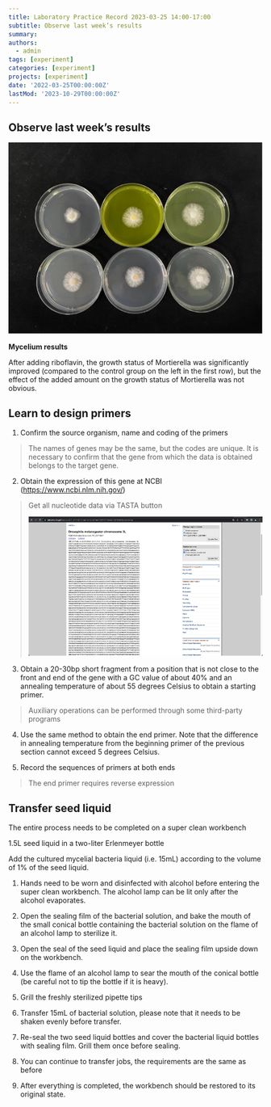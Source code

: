 ```yaml
---
title: Laboratory Practice Record 2023-03-25 14:00-17:00
subtitle: Observe last week’s results
summary: 
authors:
  - admin
tags: [experiment]
categories: [experiment]
projects: [experiment]
date: '2022-03-25T00:00:00Z'
lastMod: '2023-10-29T00:00:00Z'
---
```





## Observe last week’s results

![](./325-1.png)

**Mycelium results**

After adding riboflavin, the growth status of Mortierella was significantly improved (compared to the control group on the left in the first row), but the effect of the added amount on the growth status of Mortierella was not obvious.

## Learn to design primers

1. Confirm the source organism, name and coding of the primers

> The names of genes may be the same, but the codes are unique. It is necessary to confirm that the gene from which the data is obtained belongs to the target gene.

2. Obtain the expression of this gene at NCBI (<https://www.ncbi.nlm.nih.gov/>)

> Get all nucleotide data via TASTA button
>
> ![](./325-2.png)

3. Obtain a 20-30bp short fragment from a position that is not close to the front and end of the gene with a GC value of about 40% and an annealing temperature of about 55 degrees Celsius to obtain a starting primer.

> Auxiliary operations can be performed through some third-party programs

4. Use the same method to obtain the end primer. Note that the difference in annealing temperature from the beginning primer of the previous section cannot exceed 5 degrees Celsius.

5. Record the sequences of primers at both ends

> The end primer requires reverse expression

## Transfer seed liquid

The entire process needs to be completed on a super clean workbench

1.5L seed liquid in a two-liter Erlenmeyer bottle

Add the cultured mycelial bacteria liquid (i.e. 15mL) according to the volume of 1% of the seed liquid.

1. Hands need to be worn and disinfected with alcohol before entering the super clean workbench. The alcohol lamp can be lit only after the alcohol evaporates.

2. Open the sealing film of the bacterial solution, and bake the mouth of the small conical bottle containing the bacterial solution on the flame of an alcohol lamp to sterilize it.

3. Open the seal of the seed liquid and place the sealing film upside down on the workbench.

4. Use the flame of an alcohol lamp to sear the mouth of the conical bottle (be careful not to tip the bottle if it is heavy).

5. Grill the freshly sterilized pipette tips

6. Transfer 15mL of bacterial solution, please note that it needs to be shaken evenly before transfer.

7. Re-seal the two seed liquid bottles and cover the bacterial liquid bottles with sealing film. Grill them once before sealing.

8. You can continue to transfer jobs, the requirements are the same as before

9. After everything is completed, the workbench should be restored to its original state.